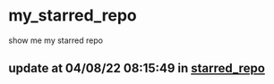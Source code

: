 # my_starred_repo
show me my starred repo

update at 04/08/22 08:15:49 in [starred_repo](./index.html)
---

